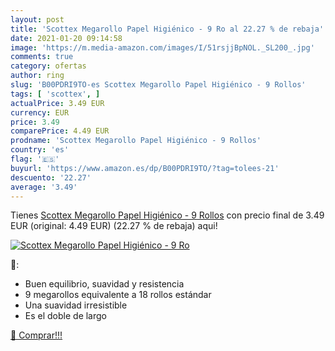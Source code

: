 ```yaml
---
layout: post
title: 'Scottex Megarollo Papel Higiénico - 9 Ro al 22.27 % de rebaja'
date: 2021-01-20 09:14:58
image: 'https://m.media-amazon.com/images/I/51rsjjBpNOL._SL200_.jpg'
comments: true
category: ofertas
author: ring
slug: 'B00PDRI9TO-es Scottex Megarollo Papel Higiénico - 9 Rollos'
tags: [ 'scottex', ]
actualPrice: 3.49 EUR
currency: EUR
price: 3.49
comparePrice: 4.49 EUR
prodname: 'Scottex Megarollo Papel Higiénico - 9 Rollos'
country: 'es'
flag: '🇪🇸'
buyurl: 'https://www.amazon.es/dp/B00PDRI9TO/?tag=tolees-21'
descuento: '22.27'
average: '3.49'
---
```


Tienes [Scottex Megarollo Papel Higiénico - 9 Rollos](https://www.amazon.es/dp/B00PDRI9TO/?tag=tolees-21) con precio final de  3.49 EUR (original: 4.49 EUR) (22.27 %  de rebaja) aqui!

[![Scottex Megarollo Papel Higiénico - 9 Ro](https://m.media-amazon.com/images/I/51rsjjBpNOL._SL200_.jpg)](https://www.amazon.es/dp/B00PDRI9TO/?tag=tolees-21)

🔎:

- Buen equilibrio, suavidad y resistencia
- 9 megarollos equivalente a 18 rollos estándar
- Una suavidad irresistible
- Es el doble de largo

[🛒 Comprar!!!](https://www.amazon.es/dp/B00PDRI9TO/?tag=tolees-21)
